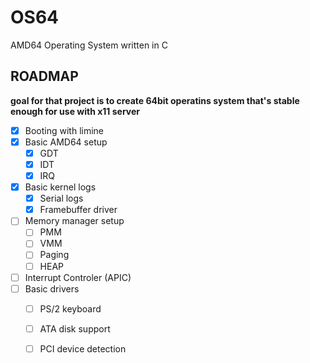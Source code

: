 # OS64
 AMD64 Operating System written in C

## ROADMAP

**goal for that project is to create 64bit operatins system that's stable enough for use with x11 server**

- [x] Booting with limine
- [x] Basic AMD64 setup
    - [x] GDT
    - [x] IDT
    - [x] IRQ
- [x] Basic kernel logs
    - [x] Serial logs
    - [x] Framebuffer driver
- [ ] Memory manager setup
    - [ ] PMM
    - [ ] VMM
    - [ ] Paging
    - [ ] HEAP
- [ ] Interrupt Controler (APIC)
- [ ] Basic drivers
    - [ ] PS/2 keyboard
    - [ ] ATA disk support
    - [ ] PCI device detection


